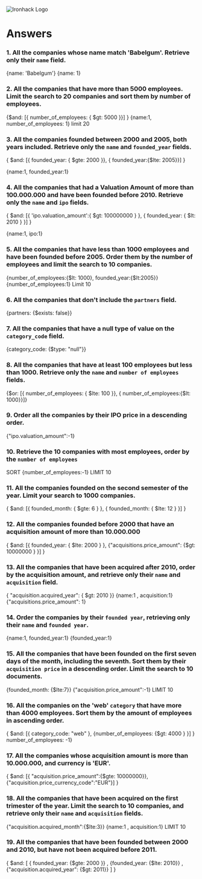 ![Ironhack Logo](https://i.imgur.com/1QgrNNw.png)

# Answers

### 1. All the companies whose name match 'Babelgum'. Retrieve only their `name` field.

{name: 'Babelgum'}
{name: 1}

### 2. All the companies that have more than 5000 employees. Limit the search to 20 companies and sort them by **number of employees**.

{$and: [{ number_of_employees: { $gt: 5000 }}] } 
{name:1, number_of_employees: 1}
limit 20

### 3. All the companies founded between 2000 and 2005, both years included. Retrieve only the `name` and `founded_year` fields.

{ $and: [{ founded_year: { $gte: 2000 }}, { founded_year:{$lte: 2005}}] }

{name:1, founded_year:1}

### 4. All the companies that had a Valuation Amount of more than 100.000.000 and have been founded before 2010. Retrieve only the `name` and `ipo` fields.

{ $and: [{ 'ipo.valuation_amount':{ $gt: 100000000 } }, { founded_year: { $lt: 2010 } }] }

{name:1, ipo:1}

### 5. All the companies that have less than 1000 employees and have been founded before 2005. Order them by the number of employees and limit the search to 10 companies.

{number_of_employees:{$lt: 1000}, founded_year:{$lt:2005}}
{number_of_employees:1}
Limit 10

### 6. All the companies that don't include the `partners` field.

{partners: {$exists: false}} 

### 7. All the companies that have a null type of value on the `category_code` field.

{category_code: {$type: "null"}}

### 8. All the companies that have at least 100 employees but less than 1000. Retrieve only the `name` and `number of employees` fields.

{$or: [{ number_of_employees: { $lte: 100 }}, { number_of_employees:{$lt: 1000}}]}  

### 9. Order all the companies by their IPO price in a descending order.

{"ipo.valuation_amount":-1}

### 10. Retrieve the 10 companies with most employees, order by the `number of employees`

SORT {number_of_employees:-1}
LIMIT 10



### 11. All the companies founded on the second semester of the year. Limit your search to 1000 companies.

{ $and: [{ founded_month: { $gte: 6 } }, {  founded_month: { $lte: 12 } }] }

### 12. All the companies founded before 2000 that have an acquisition amount of more than 10.000.000

{ $and: [{ founded_year: { $lte: 2000 } }, {"acquisitions.price_amount": {$gt: 10000000 } }] }



### 13. All the companies that have been acquired after 2010, order by the acquisition amount, and retrieve only their `name` and `acquisition` field.

{ "acquisition.acquired_year": { $gt: 2010 }}
{name:1 , acquisition:1}
{"acquisitions.price_amount": 1}

### 14. Order the companies by their `founded year`, retrieving only their `name` and `founded year`.

{name:1, founded_year:1}
{founded_year:1}

### 15. All the companies that have been founded on the first seven days of the month, including the seventh. Sort them by their `acquisition price` in a descending order. Limit the search to 10 documents.

{founded_month: {$lte:7}}
{"acquisition.price_amount":-1}
LIMIT 10

### 16. All the companies on the 'web' `category` that have more than 4000 employees. Sort them by the amount of employees in ascending order.

{ $and: [{ category_code: "web" }, {number_of_employees: {$gt: 4000 } }] }
number_of_employees: -1}

### 17. All the companies whose acquisition amount is more than 10.000.000, and currency is 'EUR'.

{ $and: [{ "acquisition.price_amount":{$gte: 10000000}}, {"acquisition.price_currency_code":"EUR"}] }



### 18. All the companies that have been acquired on the first trimester of the year. Limit the search to 10 companies, and retrieve only their `name` and `acquisition` fields.

{"acquisition.acquired_month":{$lte:3}}
{name:1 , acquisition:1}
LIMIT 10


### 19. All the companies that have been founded between 2000 and 2010, but have not been acquired before 2011.


{ $and: [ { founded_year: {$gte: 2000 }} , {founded_year: {$lte: 2010}} ,{"acquisition.acquired_year": {$gt: 2011}} ] }
